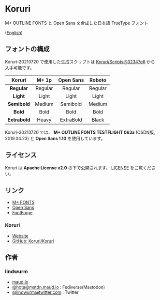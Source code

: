# Koruri

M+ OUTLINE FONTS と Open Sans を合成した日本語 TrueType フォント

([English](README_EN.md))

## フォントの構成

Koruri-20210720 で使用した生成スクリプトは [Koruri/Scripts@32347e6](https://github.com/Koruri/Scripts/commit/32347e67680ed8bbf4a2e34858eb61e6c2f602e1) から入手可能です。

| Koruri | M+ 1p | Open Sans | Roboto
|:---:|:---:|:---:|:---:|
| **Regular** | Regular | Regular | Regular |
| **Light** | Light | Light | Light |
| **Semibold** | Medium | Semibold | Medium |
| **Bold** | Bold | Bold | Bold |
| **Extrabold** | Heavy | ExtraBold | Black |

Koruri-20210720 では、 **M+ OUTLINE FONTS TESTFLIGHT 063a** (OSDN版, 2019.04.23) と **Open Sans 1.10** を使用しています。

## ライセンス

Koruri は **Apache License v2.0** の下で公開されます。 [LICENSE](LICENSE) をご覧ください。

## リンク

- [M+ FONTS](https://mplus-fonts.osdn.jp)
- [Open Sans](https://fonts.google.com/specimen/Open+Sans)
- [FontForge](https://fontforge.org/)

### Koruri

- [Website](https://koruri.github.io)
- [GitHub: Koruri/Koruri](https://github.com/Koruri/Koruri)

## 作者

### lindwurm

- [maud.io](https://maud.io)
- [@hota@mstdn.maud.io](https://mstdn.maud.io/@hota) : Fediverse(Mastodon)
- [@lindwurm@twitter.com](https://twitter.com/lindwurm) : Twitter
